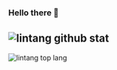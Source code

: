 ### Hello there 🚀

![lintang github stat](https://github-readme-stats.vercel.app/api?username=AlanAlvarez5&show_icons=true&hide_border=true&theme=vue) 
---
![lintang top lang](https://github-readme-stats.vercel.app/api/top-langs/?username=AlanAlvarez5&layout=compact&hide_border=true&theme=vue)



<!--
**AlanAlvarez5/AlanAlvarez5** is a ✨ _special_ ✨ repository because its `README.md` (this file) appears on your GitHub profile.

Here are some ideas to get you started:

- 🔭 I’m currently working on ...
- 🌱 I’m currently learning ...
- 👯 I’m looking to collaborate on ...
- 🤔 I’m looking for help with ...
- 💬 Ask me about ...
- 📫 How to reach me: ...
- 😄 Pronouns: ...
- ⚡ Fun fact: ...
-->

